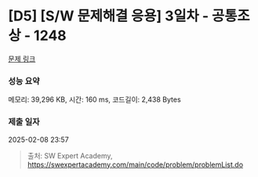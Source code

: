 # [D5] [S/W 문제해결 응용] 3일차 - 공통조상 - 1248 

[문제 링크](https://swexpertacademy.com/main/code/problem/problemDetail.do?contestProbId=AV15PTkqAPYCFAYD) 

### 성능 요약

메모리: 39,296 KB, 시간: 160 ms, 코드길이: 2,438 Bytes

### 제출 일자

2025-02-08 23:57



> 출처: SW Expert Academy, https://swexpertacademy.com/main/code/problem/problemList.do